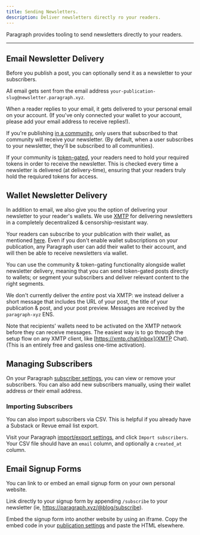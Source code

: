```yaml
---
title: Sending Newsletters.
description: Deliver newsletters directly ro your readers.
---
```


Paragraph provides tooling to send newsletters directly to your readers.

---

## Email Newsletter Delivery

Before you publish a post, you can optionally send it as a newsletter to your subscribers.

All email gets sent from the email address `your-publication-slug@newsletter.paragraph.xyz`.

When a reader replies to your email, it gets delivered to your personal email on your account. (If you've only connected your wallet to your account, please add your email address to receive replies!).

If you're publishing [in a community](/docs/creating-posts#communities), only users that subscribed to that community will receive your newsletter. (By default, when a user subscribes to your newsletter, they'll be subscribed to all communities).

If your community is [token-gated,](/docs/token-gated-content) your readers need to hold your required tokens in order to receive the newsletter. This is checked every time a newsletter is delivered (at delivery-time), ensuring that your readers truly hold the requiured tokens for access.

## Wallet Newsletter Delivery

In addition to email, we also give you the option of delivering your newsletter to your reader's wallets. We use [XMTP](https://xmtp.org/) for delivering newsletters in a completely decentralized & censorship-resistant way.

Your readers can subscribe to your publication with their wallet, as mentioned [here](/docs/getting-subscribers). Even if you don't enable wallet subscriptions on your publication, any Paragraph user can add their wallet to their account, and will then be able to receive newsletters via wallet.

You can use the community & token-gating functionality alongside wallet newsletter delivery, meaning that you can send token-gated posts directly to wallets; or segment your subscribers and deliver relevant content to the right segments.

We don't currently deliver the _entire_ post via XMTP: we instead deliver a short message that includes the URL of your post, the title of your publication & post, and your post preview. Messages are received by the `paragraph-xyz` ENS.

Note that recipients' wallets need to be activated on the XMTP network before they can receive messages. The easiest way is to go through the setup flow on any XMTP client, like [https://xmtp.chat/inbox](XMTP Chat). (This is an entirely free and gasless one-time activation).

## Managing Subscribers

On your Paragraph [subscriber settings](https://paragraph.xyz/app/subscribers), you can view or remove your subscribers. You can also add new subscribers manually, using their wallet address _or_ their email address.

### Importing Subscribers

You can also import subscribers via CSV. This is helpful if you already have a Substack or Revue email list export.

Visit your Paragraph [import/export settings](https://paragraph.xyz/settings/publication/import-export), and click `Import subscribers`. Your CSV file should have an `email` column, and optionally a `created_at` column.

## Email Signup Forms

You can link to or embed an email signup form on your own personal website.

Link directly to your signup form by appending `/subscribe` to your newsletter (ie, https://paragraph.xyz/@blog/subscribe).

Embed the signup form into another website by using an iframe. Copy the embed code in your [publication settings](https://paragraph.xyz/settings/publication/blog) and paste the HTML elsewhere.
